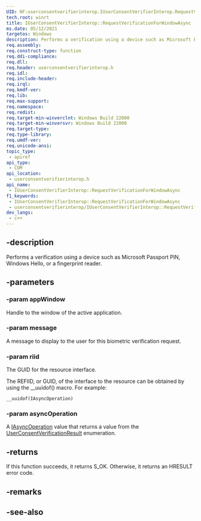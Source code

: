 ```yaml
---
UID: NF:userconsentverifierinterop.IUserConsentVerifierInterop.RequestVerificationForWindowAsync
tech.root: winrt
title: IUserConsentVerifierInterop::RequestVerificationForWindowAsync
ms.date: 05/12/2021
targetos: Windows
description: Performs a verification using a device such as Microsoft Passport PIN, Windows Hello, or a fingerprint reader.
req.assembly: 
req.construct-type: function
req.ddi-compliance: 
req.dll: 
req.header: userconsentverifierinterop.h
req.idl: 
req.include-header: 
req.irql: 
req.kmdf-ver: 
req.lib: 
req.max-support: 
req.namespace: 
req.redist: 
req.target-min-winverclnt: Windows Build 22000
req.target-min-winversvr: Windows Build 22000
req.target-type: 
req.type-library: 
req.umdf-ver: 
req.unicode-ansi: 
topic_type:
 - apiref
api_type:
 - COM
api_location:
 - userconsentverifierinterop.h
api_name:
 - IUserConsentVerifierInterop::RequestVerificationForWindowAsync
f1_keywords:
 - IUserConsentVerifierInterop::RequestVerificationForWindowAsync
 - userconsentverifierinterop/IUserConsentVerifierInterop::RequestVerificationForWindowAsync
dev_langs:
 - c++
---
```


## -description

Performs a verification using a device such as Microsoft Passport PIN, Windows Hello, or a fingerprint reader.

## -parameters

### -param appWindow

Handle to the window of the active application.

### -param message

A message to display to the user for this biometric verification request.

### -param riid

The GUID for the resource interface.

The REFIID, or GUID, of the interface to the resource can be obtained by using the __uuidof() macro. For example: 

`__uuidof(IAsyncOperation)` 

### -param asyncOperation

A [IAsyncOperation](/uwp/api/windows.foundation.iasyncoperation-1) value that returns a value from the [UserConsentVerificationResult](/uwp/api/windows.security.credentials.ui.userconsentverificationresult) enumeration.

## -returns

If this function succeeds, it returns S_OK. Otherwise, it returns an HRESULT error code.

## -remarks

## -see-also

